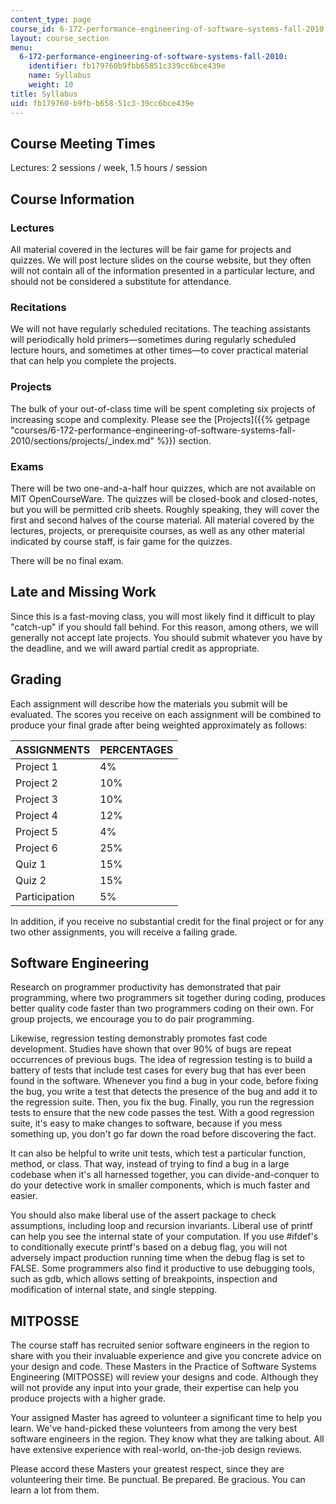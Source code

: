 ```yaml
---
content_type: page
course_id: 6-172-performance-engineering-of-software-systems-fall-2010
layout: course_section
menu:
  6-172-performance-engineering-of-software-systems-fall-2010:
    identifier: fb179760b9fbb65851c339cc6bce439e
    name: Syllabus
    weight: 10
title: Syllabus
uid: fb179760-b9fb-b658-51c3-39cc6bce439e
---
```


Course Meeting Times
--------------------

Lectures: 2 sessions / week, 1.5 hours / session

Course Information
------------------

### Lectures

All material covered in the lectures will be fair game for projects and quizzes. We will post lecture slides on the course website, but they often will not contain all of the information presented in a particular lecture, and should not be considered a substitute for attendance.

### Recitations

We will not have regularly scheduled recitations. The teaching assistants will periodically hold primers—sometimes during regularly scheduled lecture hours, and sometimes at other times—to cover practical material that can help you complete the projects.

### Projects

The bulk of your out-of-class time will be spent completing six projects of increasing scope and complexity. Please see the [Projects]({{% getpage "courses/6-172-performance-engineering-of-software-systems-fall-2010/sections/projects/_index.md" %}}) section.

### Exams

There will be two one-and-a-half hour quizzes, which are not available on MIT OpenCourseWare. The quizzes will be closed-book and closed-notes, but you will be permitted crib sheets. Roughly speaking, they will cover the first and second halves of the course material. All material covered by the lectures, projects, or prerequisite courses, as well as any other material indicated by course staff, is fair game for the quizzes.

There will be no final exam.

Late and Missing Work
---------------------

Since this is a fast-moving class, you will most likely find it difficult to play "catch-up" if you should fall behind. For this reason, among others, we will generally not accept late projects. You should submit whatever you have by the deadline, and we will award partial credit as appropriate.

Grading
-------

Each assignment will describe how the materials you submit will be evaluated. The scores you receive on each assignment will be combined to produce your final grade after being weighted approximately as follows:

| ASSIGNMENTS | PERCENTAGES |
| --- | --- |
| Project 1 | 4% |
| Project 2 | 10% |
| Project 3 | 10% |
| Project 4 | 12% |
| Project 5 | 4% |
| Project 6 | 25% |
| Quiz 1 | 15% |
| Quiz 2 | 15% |
| Participation | 5% 

In addition, if you receive no substantial credit for the final project or for any two other assignments, you will receive a failing grade.

Software Engineering
--------------------

Research on programmer productivity has demonstrated that pair programming, where two programmers sit together during coding, produces better quality code faster than two programmers coding on their own. For group projects, we encourage you to do pair programming.

Likewise, regression testing demonstrably promotes fast code development. Studies have shown that over 90% of bugs are repeat occurrences of previous bugs. The idea of regression testing is to build a battery of tests that include test cases for every bug that has ever been found in the software. Whenever you find a bug in your code, before fixing the bug, you write a test that detects the presence of the bug and add it to the regression suite. Then, you fix the bug. Finally, you run the regression tests to ensure that the new code passes the test. With a good regression suite, it's easy to make changes to software, because if you mess something up, you don't go far down the road before discovering the fact.

It can also be helpful to write unit tests, which test a particular function, method, or class. That way, instead of trying to find a bug in a large codebase when it's all harnessed together, you can divide-and-conquer to do your detective work in smaller components, which is much faster and easier.

You should also make liberal use of the assert package to check assumptions, including loop and recursion invariants. Liberal use of printf can help you see the internal state of your computation. If you use #ifdef's to conditionally execute printf's based on a debug flag, you will not adversely impact production running time when the debug flag is set to FALSE. Some programmers also find it productive to use debugging tools, such as gdb, which allows setting of breakpoints, inspection and modification of internal state, and single stepping.

MITPOSSE
--------

The course staff has recruited senior software engineers in the region to share with you their invaluable experience and give you concrete advice on your design and code. These Masters in the Practice of Software Systems Engineering (MITPOSSE) will review your designs and code. Although they will not provide any input into your grade, their expertise can help you produce projects with a higher grade.

Your assigned Master has agreed to volunteer a significant time to help you learn. We've hand-picked these volunteers from among the very best software engineers in the region. They know what they are talking about. All have extensive experience with real-world, on-the-job design reviews.

Please accord these Masters your greatest respect, since they are volunteering their time. Be punctual. Be prepared. Be gracious. You can learn a lot from them.